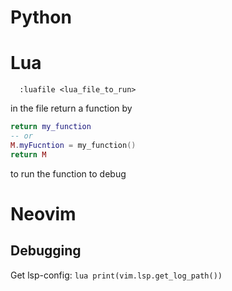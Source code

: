 

# Python

# Lua

```vim
  :luafile <lua_file_to_run>
```

in the file return a function by

```lua
return my_function
-- or
M.myFucntion = my_function()
return M
```

to run the function to debug

# Neovim

## Debugging

Get lsp-config: `lua print(vim.lsp.get_log_path())`
